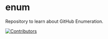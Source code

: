 # enum
Repository to learn about GitHub Enumeration.











































[![Contributors](https://img.shields.io/badge/Contributors-3-brightgreen)](https://github.com/EurydiceCorp/enum/graphs/contributors)
